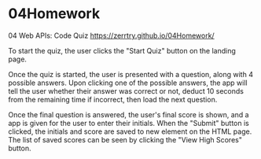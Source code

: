 # 04Homework
04 Web APIs: Code Quiz
https://zerrtry.github.io/04Homework/

To start the quiz, the user clicks the "Start Quiz" button on the landing page.

Once the quiz is started, the user is presented with a question, along with 4 possible answers. Upon clicking one of the possible answers, the app will tell the user whether their answer was correct or not, deduct 10 seconds from the remaining time if incorrect, then load the next question.

Once the final question is answered, the user's final score is shown, and a app is given for the user to enter their initials. When the "Submit" button is clicked, the initials and score are saved to new element on the HTML page. The list of saved scores can be seen by clicking the "View High Scores" button.
